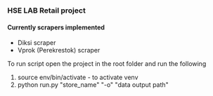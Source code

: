 <h3>HSE LAB Retail project</h3>

<h4>Currently scrapers implemented</h4>
<ul>
    <li>Diksi scraper</li>
    <li>Vprok (Perekrestok) scraper</li>
</ul>

<p>To run script open the project in the root folder and run the following</p>

<ol>
    <li>source env/bin/activate - to activate venv</li>
    <li>python run.py "store_name" "-o" "data output path"</li>
</ol>